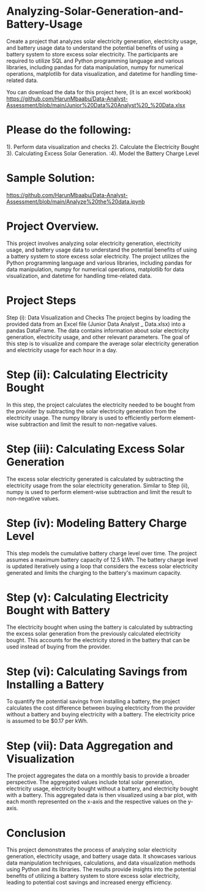# Analyzing-Solar-Generation-and-Battery-Usage

Create a project that analyzes solar electricity generation, electricity usage, and battery usage data to understand the potential benefits of using a battery system to store excess solar electricity. 
The participants are required to utilize SQL and Python programming language and various libraries, including pandas for data manipulation, numpy for numerical operations, matplotlib for data visualization, and datetime for handling time-related data.

You can download the data for this project here, (it is an excel workbook) https://github.com/HarunMbaabu/Data-Analyst-Assessment/blob/main/Junior%20Data%20Analyst%20_%20Data.xlsx 

# Please do the following: 
1). Perform data visualization and checks
2). Calculate the Electricity Bought
3). Calculating Excess Solar Generation.
:4). Model the Battery Charge Level

# Sample Solution: 
https://github.com/HarunMbaabu/Data-Analyst-Assessment/blob/main/Analyze%20the%20data.ipynb

# Project Overview.
This project involves analyzing solar electricity generation, electricity usage, and battery usage data to understand the potential benefits of using a battery system to store excess solar electricity. The project utilizes the Python programming language and various libraries, including pandas for data manipulation, numpy for numerical operations, matplotlib for data visualization, and datetime for handling time-related data.

# Project Steps
Step (i): Data Visualization and Checks
The project begins by loading the provided data from an Excel file (Junior Data Analyst _ Data.xlsx) into a pandas DataFrame. 
The data contains information about solar electricity generation, electricity usage, and other relevant parameters. The goal of this step is to visualize and compare the average solar electricity generation and electricity usage for each hour in a day.

# Step (ii): Calculating Electricity Bought
In this step, the project calculates the electricity needed to be bought from the provider by subtracting the solar electricity generation from the electricity usage. The numpy library is used to efficiently perform element-wise subtraction and limit the result to non-negative values.

# Step (iii): Calculating Excess Solar Generation
The excess solar electricity generated is calculated by subtracting the electricity usage from the solar electricity generation. Similar to Step (ii), numpy is used to perform element-wise subtraction and limit the result to non-negative values.

# Step (iv): Modeling Battery Charge Level
This step models the cumulative battery charge level over time. The project assumes a maximum battery capacity of 12.5 kWh. The battery charge level is updated iteratively using a loop that considers the excess solar electricity generated and limits the charging to the battery's maximum capacity.

# Step (v): Calculating Electricity Bought with Battery
The electricity bought when using the battery is calculated by subtracting the excess solar generation from the previously calculated electricity bought. This accounts for the electricity stored in the battery that can be used instead of buying from the provider.

# Step (vi): Calculating Savings from Installing a Battery
To quantify the potential savings from installing a battery, the project calculates the cost difference between buying electricity from the provider without a battery and buying electricity with a battery. The electricity price is assumed to be $0.17 per kWh.

# Step (vii): Data Aggregation and Visualization
The project aggregates the data on a monthly basis to provide a broader perspective. The aggregated values include total solar generation, electricity usage, electricity bought without a battery, and electricity bought with a battery. This aggregated data is then visualized using a bar plot, with each month represented on the x-axis and the respective values on the y-axis.

# Conclusion
This project demonstrates the process of analyzing solar electricity generation, electricity usage, and battery usage data. It showcases various data manipulation techniques, calculations, and data visualization methods using Python and its libraries. The results provide insights into the potential benefits of utilizing a battery system to store excess solar electricity, leading to potential cost savings and increased energy efficiency.
